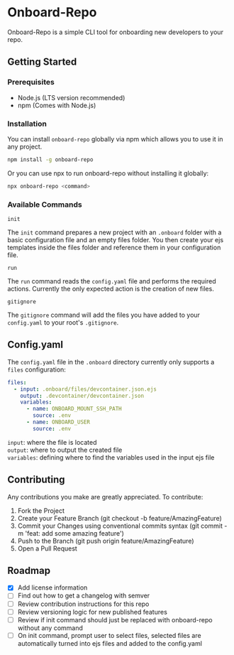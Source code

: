 # Onboard-Repo

Onboard-Repo is a simple CLI tool for onboarding new developers to your repo.

## Getting Started

### Prerequisites

- Node.js (LTS version recommended)
- npm (Comes with Node.js)

### Installation

You can install `onboard-repo` globally via npm which allows you to use it in any project.

```bash
npm install -g onboard-repo
```

Or you can use npx to run onboard-repo without installing it globally:

```bash
npx onboard-repo <command>
```

### Available Commands
`init`

The `init` command prepares a new project with an `.onboard` folder with a basic configuration file and an empty files folder. You then create your ejs templates inside the files folder and reference them in your configuration file.

`run`

The `run` command reads the `config.yaml` file and performs the required actions. Currently the only expected action is the creation of new files. 

`gitignore`

The `gitignore` command will add the files you have added to your `config.yaml` to your root's `.gitignore`.


## Config.yaml

The `config.yaml` file in the `.onboard` directory currently only supports a `files` configuration:

```yaml
files:
  - input: .onboard/files/devcontainer.json.ejs
    output: .devcontainer/devcontainer.json
    variables:
      - name: ONBOARD_MOUNT_SSH_PATH
        source: .env
      - name: ONBOARD_USER
        source: .env
```

`input`: where the file is located <br/>
`output`: where to output the created file <br/>
`variables`: defining where to find the variables used in the input ejs file <br/>

## Contributing

Any contributions you make are greatly appreciated. To contribute:

1. Fork the Project
2. Create your Feature Branch (git checkout -b feature/AmazingFeature)
3. Commit your Changes using conventional commits syntax (git commit -m 'feat: add some amazing feature')
4. Push to the Branch (git push origin feature/AmazingFeature)
5. Open a Pull Request

## Roadmap 
- [x] Add license information
- [ ] Find out how to get a changelog with semver 
- [ ] Review contribution instructions for this repo
- [ ] Review versioning logic for new published features
- [ ] Review if init command should just be replaced with onboard-repo without any command
- [ ] On init command, prompt user to select files, selected files are automatically turned into ejs files and added to the config.yaml